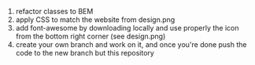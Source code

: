 1. refactor classes to BEM
2. apply CSS to match the website from design.png
3. add font-awesome by downloading locally and use properly the icon from the bottom right corner (see design.png)
4. create your own branch and work on it, and once you're done push the code to the new branch but this repository
